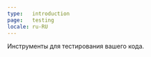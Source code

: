 ```yaml
---
type:   introduction
page:   testing
locale: ru-RU
---
```


Инструменты для тестирования вашего кода.
